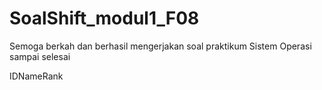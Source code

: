 # SoalShift_modul1_F08
Semoga berkah dan berhasil mengerjakan soal praktikum Sistem Operasi sampai selesai
<tr>
<th>ID</th><th>Name</th><th>Rank</th>
</tr>
